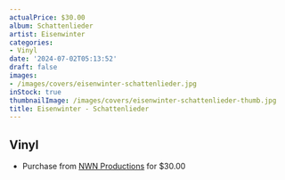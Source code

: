 ```yaml
---
actualPrice: $30.00
album: Schattenlieder
artist: Eisenwinter
categories:
- Vinyl
date: '2024-07-02T05:13:52'
draft: false
images:
- /images/covers/eisenwinter-schattenlieder.jpg
inStock: true
thumbnailImage: /images/covers/eisenwinter-schattenlieder-thumb.jpg
title: Eisenwinter - Schattenlieder
---
```


## Vinyl
* Purchase from [NWN Productions](http://shop.nwnprod.com/index.php?route=product/product&path=75&product_id=51696&sort=pd.name&order=ASC) for $30.00

